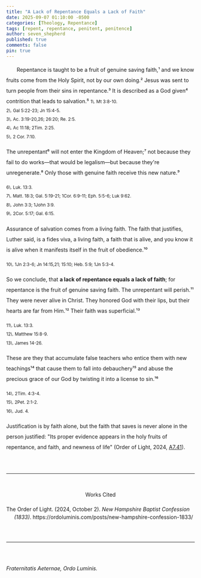 ```yaml
---
title: "A Lack of Repentance Equals a Lack of Faith"
date: 2025-09-07 01:10:00 -0500
categories: [Theology, Repentance]
tags: [repent, repentance, penitent, penitence]
author: seven_shepherd
published: true
comments: false
pin: true
---
```


<style>
/* in your main CSS (e.g. assets/css/style.css) */
.references {
  padding: 0;
  margin: 0;
}

.references li {
  list-style: none;
  margin-bottom: 1em;           /* space between entries */
  padding-left: 1.5em;          /* amount of hanging indent */
  text-indent: -1.5em;          /* pulls first line back */
  line-height: 1.5;             /* nicer readability */
}

p.titles {
  text-align:center;
  margin-top: 0;
  margin-bottom: 0;
}

body {
  line-height: 2;
}
</style>


<p style="text-indent:2em;">
Repentance is taught to be a fruit of genuine saving faith,¹ and we know fruits come from the Holy Spirit, not by our own doing.² Jesus was sent to turn people from their sins in repentance.³ It is described as a God given⁴ contrition that leads to salvation.⁵

<small>
1\. Mt 3:8-10.<br>
2\. Gal 5:22-23; Jn 15:4-5.<br>
3\. Ac. 3:19-20,26; 26:20; Re. 2:5.<br>
4\. Ac 11:18; 2Tim. 2:25.<br>
5\. 2 Cor. 7:10.
</small>

The unrepentant⁶ will not enter the Kingdom of Heaven;⁷ not because they fail to do works&mdash;that would be legalism&mdash;but because they're unregenerate.⁸ Only those with genuine faith receive this new nature.⁹

<small>
6\. Luk. 13:3.<br>
7\. Matt. 18:3; Gal. 5:19-21; 1Cor. 6:9-11; Eph. 5:5-6; Luk 9:62.<br>
8\. John 3:3; 1John 3:9.<br>
9\. 2Cor. 5:17; Gal. 6:15.
</small>

Assurance of salvation comes from a living faith. The faith that justifies, Luther said, is a fides viva, a living faith, a faith that is alive, and you know it is alive when it manifests itself in the fruit of obedience.¹⁰

<small>
10\.  1Jn 2:3-6; Jn 14:15,21; 15:10; Heb. 5:9; 1Jn 5:3-4.
</small>

So we conclude, that <strong>a lack of repentance equals a lack of faith</strong>; for repentance is the fruit of genuine saving faith. The unrepentant will perish.¹¹ They were never alive in Christ. They honored God with their lips, but their hearts are far from Him.¹² Their faith was superficial.¹³

<small>
11\.  Luk. 13:3.<br>
12\.  Matthew 15:8-9.<br>
13\.  James 14-26.
</small>

These are they that accumulate false teachers who entice them with new teachings¹⁴ that cause them to fall into debauchery¹⁵ and abuse the precious grace of our God by twisting it into a license to sin.¹⁶

<small>
14\.  2Tim. 4:3-4.<br>
15\.  2Pet. 2:1-2.<br>
16\.  Jud. 4.
</small>

Justification is by faith alone, but the faith that saves is never alone in the person justified: "Its proper evidence appears in the holy fruits of repentance, and faith, and newness of life" (Order of Light, 2024, <a href="https://ordoluminis.com/posts/new-hampshire-confession-1833/#grace-in-regeneration">A7.41</a>).
</p>

<br>
<hr>
<br>

<div style="text-align:center;">Works Cited</div>

<span></span>

<ul class="references">
<li>The Order of Light. (2024, October 2). <em>New Hampshire Baptist Confession (1833)</em>. https://ordoluminis.com/posts/new-hampshire-confession-1833/</li>
</ul>

<br>
<hr>
<br>

<span style="font-style:italic;">Fraternitatis Aeternae, Ordo Luminis.</span>
